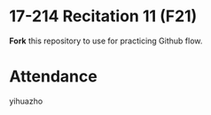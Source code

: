 # 17-214 Recitation 11 (F21)
**Fork** this repository to use for practicing Github flow.

# Attendance


yihuazho